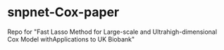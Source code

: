 # snpnet-Cox-paper
Repo for "Fast Lasso Method for Large-scale and Ultrahigh-dimensional Cox Model withApplications to UK Biobank"
